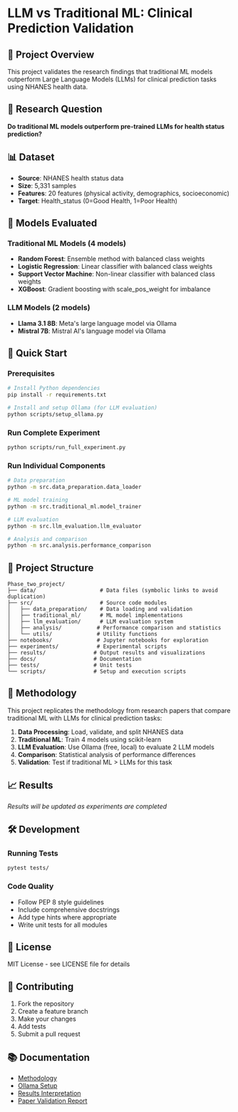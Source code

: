 # LLM vs Traditional ML: Clinical Prediction Validation

## 🎯 Project Overview
This project validates the research findings that traditional ML models outperform Large Language Models (LLMs) for clinical prediction tasks using NHANES health data.

## 🔬 Research Question
**Do traditional ML models outperform pre-trained LLMs for health status prediction?**

## 📊 Dataset
- **Source**: NHANES health status data
- **Size**: 5,331 samples
- **Features**: 20 features (physical activity, demographics, socioeconomic)
- **Target**: Health_status (0=Good Health, 1=Poor Health)

## 🤖 Models Evaluated

### Traditional ML Models (4 models)
- **Random Forest**: Ensemble method with balanced class weights
- **Logistic Regression**: Linear classifier with balanced class weights
- **Support Vector Machine**: Non-linear classifier with balanced class weights
- **XGBoost**: Gradient boosting with scale_pos_weight for imbalance

### LLM Models (2 models)
- **Llama 3.1 8B**: Meta's large language model via Ollama
- **Mistral 7B**: Mistral AI's language model via Ollama

## 🚀 Quick Start

### Prerequisites
```bash
# Install Python dependencies
pip install -r requirements.txt

# Install and setup Ollama (for LLM evaluation)
python scripts/setup_ollama.py
```

### Run Complete Experiment
```bash
python scripts/run_full_experiment.py
```

### Run Individual Components
```bash
# Data preparation
python -m src.data_preparation.data_loader

# ML model training
python -m src.traditional_ml.model_trainer

# LLM evaluation
python -m src.llm_evaluation.llm_evaluator

# Analysis and comparison
python -m src.analysis.performance_comparison
```

## 📁 Project Structure
```
Phase_two_project/
├── data/                    # Data files (symbolic links to avoid duplication)
├── src/                     # Source code modules
│   ├── data_preparation/    # Data loading and validation
│   ├── traditional_ml/      # ML model implementations
│   ├── llm_evaluation/      # LLM evaluation system
│   ├── analysis/           # Performance comparison and statistics
│   └── utils/              # Utility functions
├── notebooks/              # Jupyter notebooks for exploration
├── experiments/            # Experimental scripts
├── results/               # Output results and visualizations
├── docs/                  # Documentation
├── tests/                 # Unit tests
└── scripts/               # Setup and execution scripts
```

## 🔬 Methodology
This project replicates the methodology from research papers that compare traditional ML with LLMs for clinical prediction tasks:

1. **Data Processing**: Load, validate, and split NHANES data
2. **Traditional ML**: Train 4 models using scikit-learn
3. **LLM Evaluation**: Use Ollama (free, local) to evaluate 2 LLM models
4. **Comparison**: Statistical analysis of performance differences
5. **Validation**: Test if traditional ML > LLMs for this task

## 📈 Results
*Results will be updated as experiments are completed*

## 🛠️ Development

### Running Tests
```bash
pytest tests/
```

### Code Quality
- Follow PEP 8 style guidelines
- Include comprehensive docstrings
- Add type hints where appropriate
- Write unit tests for all modules

## 📄 License
MIT License - see LICENSE file for details

## 🤝 Contributing
1. Fork the repository
2. Create a feature branch
3. Make your changes
4. Add tests
5. Submit a pull request

## 📚 Documentation
- [Methodology](docs/methodology.md)
- [Ollama Setup](docs/ollama_setup.md)
- [Results Interpretation](docs/results_interpretation.md)
- [Paper Validation Report](docs/paper_validation_report.md)
